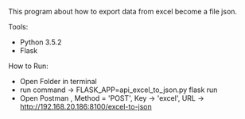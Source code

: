 This program about how to export data from excel become a file json.

Tools:
- Python 3.5.2
- Flask

How to Run:
- Open Folder in terminal
- run command -> FLASK_APP=api_excel_to_json.py flask run
- Open Postman , Method = 'POST', Key -> 'excel', URL -> http://192.168.20.186:8100/excel-to-json

